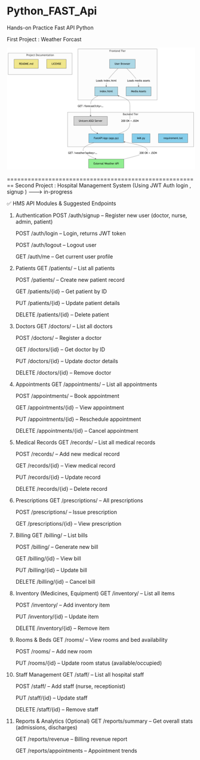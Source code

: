 # Python_FAST_Api
Hands-on Practice Fast API Python

First Project : Weather Forcast

![Weather Forcast APP](weather_forcast/app_workflow/diagram.png)


========================================================
Second Project : Hospital Management System (Using JWT Auth login , signup ) ---> in-progress

✅ HMS API Modules & Suggested Endpoints
1. Authentication
    POST /auth/signup – Register new user (doctor, nurse, admin, patient)

    POST /auth/login – Login, returns JWT token

    POST /auth/logout – Logout user

    GET /auth/me – Get current user profile

2. Patients
    GET /patients/ – List all patients

    POST /patients/ – Create new patient record

    GET /patients/{id} – Get patient by ID

    PUT /patients/{id} – Update patient details

    DELETE /patients/{id} – Delete patient

3. Doctors
    GET /doctors/ – List all doctors

    POST /doctors/ – Register a doctor

    GET /doctors/{id} – Get doctor by ID

    PUT /doctors/{id} – Update doctor details

    DELETE /doctors/{id} – Remove doctor

4. Appointments
    GET /appointments/ – List all appointments

    POST /appointments/ – Book appointment

    GET /appointments/{id} – View appointment

    PUT /appointments/{id} – Reschedule appointment

    DELETE /appointments/{id} – Cancel appointment

5. Medical Records
    GET /records/ – List all medical records

    POST /records/ – Add new medical record

    GET /records/{id} – View medical record

    PUT /records/{id} – Update record

    DELETE /records/{id} – Delete record

6. Prescriptions
    GET /prescriptions/ – All prescriptions

    POST /prescriptions/ – Issue prescription

    GET /prescriptions/{id} – View prescription

7. Billing
    GET /billing/ – List bills

    POST /billing/ – Generate new bill

    GET /billing/{id} – View bill

    PUT /billing/{id} – Update bill

    DELETE /billing/{id} – Cancel bill

8. Inventory (Medicines, Equipment)
    GET /inventory/ – List all items

    POST /inventory/ – Add inventory item

    PUT /inventory/{id} – Update item

    DELETE /inventory/{id} – Remove item

9. Rooms & Beds
    GET /rooms/ – View rooms and bed availability

    POST /rooms/ – Add new room

    PUT /rooms/{id} – Update room status (available/occupied)

10. Staff Management
    GET /staff/ – List all hospital staff

    POST /staff/ – Add staff (nurse, receptionist)

    PUT /staff/{id} – Update staff

    DELETE /staff/{id} – Remove staff

11. Reports & Analytics (Optional)
    GET /reports/summary – Get overall stats (admissions, discharges)

    GET /reports/revenue – Billing revenue report

    GET /reports/appointments – Appointment trends

